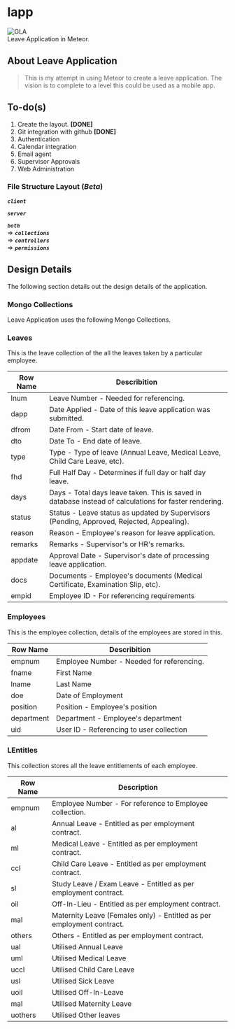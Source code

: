 # lapp
![GLA][logo]  
Leave Application in Meteor.

[logo]: https://github.com/velu76/lapp/tree/master/public/imgs/logo.png


## About Leave Application
>This is my attempt in using Meteor to create a leave application.
>The vision is to complete to a level this could be used as a mobile app.


## To-do(s)
1. Create the layout. **[DONE]**
2. Git integration with github **[DONE]**
3. Authentication
4. Calendar integration
5. Email agent
6. Supervisor Approvals
7. Web Administration



### File Structure Layout (_Beta_)
**_`client`_**

**_`server`_**

**_`both`_**  
  =>  **_`collections`_**  
  =>  **_`controllers`_**  
  =>  **_`permissions`_**  


## Design Details

The following section details out the design details of the application.

### Mongo Collections

Leave Application uses the following Mongo Collections.  

### Leaves  
This is the leave collection of the all the leaves taken by a particular employee.  

| **Row  Name** | **Describition**                                                                                       |
|---------------|--------------------------------------------------------------------------------------------------------|
| lnum          | Leave Number - Needed  for referencing.                                                                |
| dapp          | Date Applied - Date of this leave application was submitted.                                           |
| dfrom         | Date From - Start date of leave.                                                                       |
| dto           | Date To - End date of leave.                                                                           |
| type          | Type - Type of leave (Annual Leave, Medical Leave, Child Care Leave, etc).                             |
| fhd           | Full Half Day - Determines if full day or half day leave.                                              |
| days          | Days - Total days leave taken. This is saved in database instead of calculations for faster rendering. |
| status        | Status - Leave status as updated by Supervisors (Pending, Approved, Rejected, Appealing).              |
| reason        | Reason - Employee's reason for leave application.                                                      |
| remarks       | Remarks - Supervisor's  or HR's remarks.                                                               |
| appdate       | Approval Date - Supervisor's date of processing leave application.                                     |
| docs          | Documents - Employee's documents (Medical Certificate, Examination Slip, etc).                         |  
| empid         | Employee ID - For referencing requirements                                                             |  


### Employees  
This is the employee collection, details of the employees are stored in this.  

| **Row  Name** | **Describition**                           |
|---------------|--------------------------------------------|
| empnum        | Employee Number - Needed  for referencing. |
| fname         | First Name                                 |
| lname         | Last Name                                  |
| doe           | Date of Employment                         |
| position      | Position - Employee's position             |
| department    | Department - Employee's department         |
| uid           | User ID - Referencing to user collection   |


### LEntitles
This collection stores all the leave entitlements of each employee.  

| **Row Name** 	| **Description**                                                       	|
|--------------	|-----------------------------------------------------------------------	|
| empnum       	| Employee Number - For reference to Employee collection.               	|
| al           	| Annual Leave - Entitled as per employment contract.                   	|
| ml           	| Medical Leave - Entitled as per employment contract.                  	|
| ccl          	| Child Care Leave - Entitled as per employment contract.               	|
| sl           	| Study Leave / Exam Leave - Entitled as per employment contract.       	|
| oil          	| Off-In-Lieu - Entitled as per employment contract.                    	|
| mal          	| Maternity Leave (Females only) - Entitled as per employment contract. 	|
| others       	| Others - Entitled as per employment contract.                         	|
| ual          	| Utilised Annual Leave                                                 	|
| uml          	| Utilised Medical Leave                                                	|
| uccl         	| Utilised Child Care Leave                                             	|
| usl          	| Utilised Sick Leave                                                   	|
| uoil         	| Utilised Off-In-Leave                                                 	|
| mal          	| Utilised Maternity Leave                                              	|
| uothers      	| Utilised Other leaves                                                 	|
